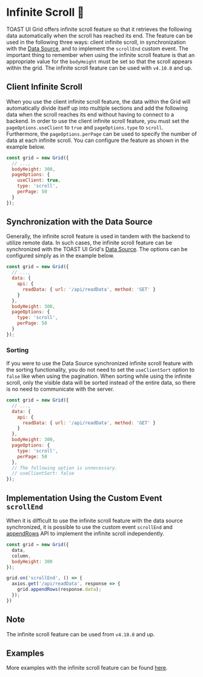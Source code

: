 # Infinite Scroll 📜

TOAST UI Grid offers infinite scroll feature so that it retrieves the following data automatically when the scroll has reached its end. The feature can be used in the following three ways: client infinite scroll, in synchronization with the [Data Source](https://github.com/nhn/tui.grid/blob/master/packages/toast-ui.grid/docs/en/data-source.md), and to implement the `scrollEnd` custom event. The important thing to remember when using the infinite scroll feature is that an appropriate value for the `bodyHeight` must be set so that the scroll appears within the grid. The infinite scroll feature can be used with `v4.10.0` and up. 

## Client Infinite Scroll

When you use the client infinite scroll feature, the data within the Grid will automatically divide itself up into multiple sections and add the following data when the scroll reaches its end without having to connect to a backend. In order to use the client infinite scroll feature, you must set the `pageOptions.useClient` to `true` and `pageOptions.type` to `scroll`. Furthermore, the `pageOptions.perPage` can be used to specify the number of data at each infinite scroll. You can configure the feature as shown in the example below. 

```js
const grid = new Grid({
  // ...,
  bodyHeight: 300,
  pageOptions: {
    useClient: true,
    type: 'scroll',
    perPage: 50
  }
});
```

## Synchronization with the Data Source

Generally, the infinite scroll feature is used in tandem with the backend to utilize remote data. In such cases, the infinite scroll feature can be synchronized with the TOAST UI Grid's [Data Source](https://github.com/nhn/tui.grid/blob/master/packages/toast-ui.grid/docs/en/data-source.md). The options can be configured simply as in the example below. 

```js
const grid = new Grid({
  // ...,
  data: {
    api: {
      readData: { url: '/api/readData', method: 'GET' }
    }
  },
  bodyHeight: 300,
  pageOptions: {
    type: 'scroll', 
    perPage: 50 
  }
});
```

### Sorting
If you were to use the Data Source synchronized infinite scroll feature with the sorting functionality, you do not need to set the `useClientSort` option to `false` like when using the pagination. When sorting while using the infinite scroll, only the visible data will be sorted instead of the entire data, so there is no need to communicate with the server. 

```js
const grid = new Grid({
  // ...,
  data: {
    api: {
      readData: { url: '/api/readData', method: 'GET' }
    }
  },
  bodyHeight: 300,
  pageOptions: {
    type: 'scroll', 
    perPage: 50 
  },
  // The following option is unnecessary. 
  // useClientSort: false
});
```

## Implementation Using the Custom Event `scrollEnd`

When it is difficult to use the infinite scroll feature with the data source synchronized, it is possible to use the custom event `scrollEnd` and [appendRows](https://nhn.github.io/tui.grid/latest/Grid#appendRows) API to implement the infinite scroll independently. 

```js
const grid = new Grid({ 
  data, 
  column,
  bodyHeight: 300
});

grid.on('scrollEnd', () => {
  axios.get('/api/readData', response => {
    grid.appendRows(response.data);
  });
})
```

## Note
The infinite scroll feature can be used from `v4.10.0` and up. 

## Examples

More examples with the infinite scroll feature can be found [here](http://nhn.github.io/tui.grid/latest/tutorial-example26-infinite-scroll).